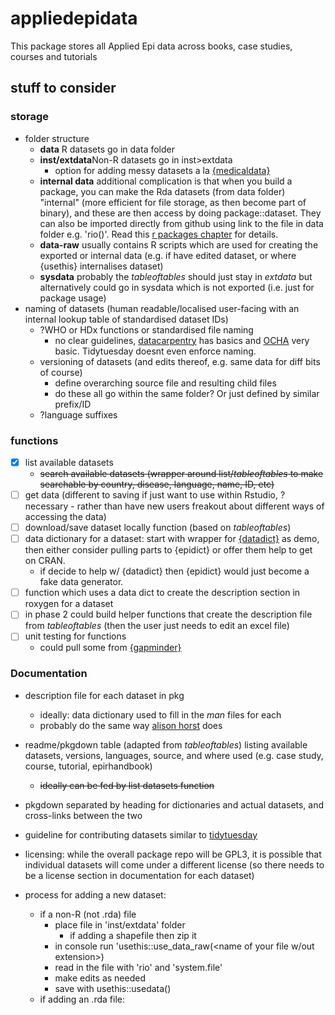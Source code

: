 # appliedepidata

This package stores all Applied Epi data across books, case studies, courses and tutorials

## stuff to consider

### storage 
- folder structure 
  - **data** R datasets go in data folder
  - **inst/extdata**Non-R datasets go in inst>extdata
    - option for adding messy datasets a la [{medicaldata}](https://github.com/higgi13425/medicaldata/?tab=readme-ov-file#messy-datasets)
  - **internal data** additional complication is that when you build a package, you can make the Rda datasets (from data folder) "internal" (more efficient for file storage, as then become part of binary), and these are then access by doing package::dataset. They can also be imported directly from github using link to the file in data folder e.g. 'rio(<github-raw url>)'. Read this [r packages chapter](https://r-pkgs.org/data.html) for details. 
  - **data-raw** usually contains R scripts which are used for creating the exported or internal data (e.g. if have edited dataset, or where {usethis} internalises dataset)
  - **sysdata** probably the *tableoftables* should just stay in *extdata* but alternatively could go in sysdata which is not exported (i.e. just for package usage)  
- naming of datasets (human readable/localised user-facing with an internal lookup table of standardised dataset IDs)
  - ?WHO or HDx functions or standardised file naming 
    - no clear guidelines, [datacarpentry](https://datacarpentry.org/rr-organization1/01-file-naming/index.html) has basics and [OCHA](https://humanitarian.atlassian.net/wiki/spaces/imtoolbox/pages/42502092/File+Naming+Convention) very basic. Tidytuesday doesnt even enforce naming. 
  - versioning of datasets (and edits thereof, e.g. same data for diff bits of course)
    - define overarching source file and resulting child files
    - do these all go within the same folder? Or just defined by similar prefix/ID
  - ?language suffixes

### functions 
- [x] list available datasets  
  - ~~search available datasets (wrapper around list/*tableoftables* to make searchable by country, disease, language, name, ID, etc)~~
- [ ] get data (different to saving if just want to use within Rstudio, ?necessary - rather than have new users freakout about different ways of accessing the data)
- [ ] download/save dataset locally function (based on *tableoftables*)
- [ ] data dictionary for a dataset: start with wrapper for  [{datadict}](https://github.com/epicentre-msf/datadict) as demo, then either consider pulling parts to {epidict} or offer them help to get on CRAN. 
  - if decide to help w/ {datadict} then {epidict} would just become a fake data generator. 
- [ ] function which uses a data dict to create the description section in roxygen for a dataset
- [ ] in phase 2 could build helper functions that create the description file from *tableoftables* (then the user just needs to edit an excel file) 
- [ ] unit testing for functions
  - could pull some from [{gapminder}](https://github.com/jennybc/gapminder/)

### Documentation 
- description file for each dataset in pkg
  - ideally: data dictionary used to fill in the *man* files for each
  - probably do the same way [alison horst](https://github.com/lter/lterdatasampler/) does
- readme/pkgdown table (adapted from *tableoftables*) listing available datasets, versions, languages, source, and where used (e.g. case study, course, tutorial, epirhandbook)  
   - ~~ideally can be fed by list datasets function~~
- pkgdown separated by heading for dictionaries and actual datasets, and cross-links between the two
- guideline for contributing datasets similar to [tidytuesday](https://github.com/rfordatascience/tidytuesday/blob/master/.github/pr_instructions.md)
- licensing: while the overall package repo will be GPL3, it is possible that individual datasets will come under a different license (so there needs to be a license section in documentation for each dataset)


- process for adding a new dataset: 
  - if a non-R (not .rda) file
    - place file in 'inst/extdata' folder
      - if adding a shapefile then zip it 
    - in console run 'usethis::use_data_raw(<name of your file w/out extension>)
    - read in the file with 'rio' and 'system.file'
    - make edits as needed
    - save with usethis::usedata()
  - if adding an .rda file: 
